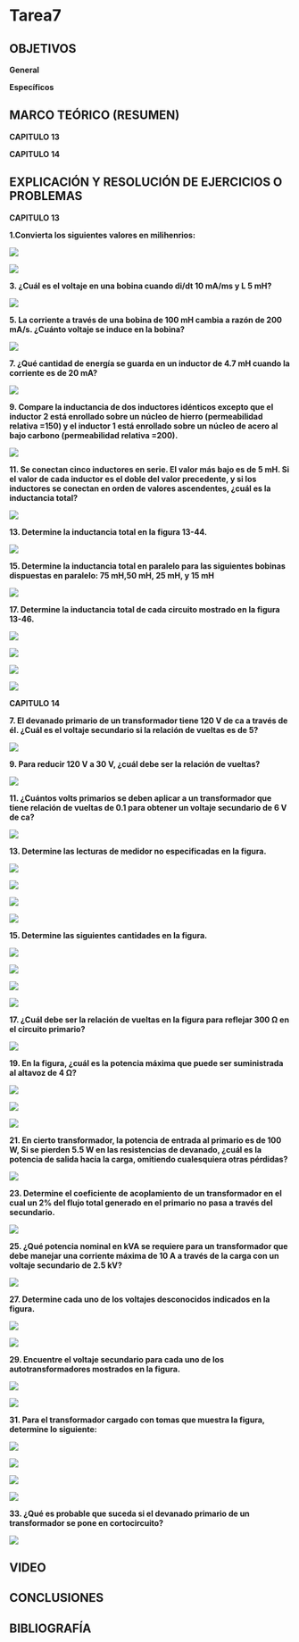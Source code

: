 # Tarea7

## OBJETIVOS

**General**



**Específicos**



## MARCO TEÓRICO (RESUMEN)

**CAPITULO 13**



**CAPITULO 14**



## EXPLICACIÓN Y RESOLUCIÓN DE EJERCICIOS O PROBLEMAS

**CAPITULO 13**

**1.Convierta los siguientes valores en milihenrios:**

![](https://github.com/bavargas5/Tarea7/blob/main/IMG%20BN/1.PNG)

![](https://github.com/bavargas5/Tarea7/blob/main/IMG%20BN/2.PNG)

**3. ¿Cuál es el voltaje en una bobina cuando di/dt  10 mA/ms y L  5 mH?**

![](https://github.com/bavargas5/Tarea7/blob/main/IMG%20BN/3.PNG)

**5. La corriente a través de una bobina de 100 mH cambia a razón de 200 mA/s. ¿Cuánto voltaje se induce en la bobina?**

![](https://github.com/bavargas5/Tarea7/blob/main/IMG%20BN/4.PNG)

**7. ¿Qué cantidad de energía se guarda en un inductor de 4.7 mH cuando la corriente es de 20 mA?**

![](https://github.com/bavargas5/Tarea7/blob/main/IMG%20BN/5.PNG)

**9. Compare la inductancia de dos inductores idénticos excepto que el inductor 2 está enrollado sobre un núcleo de hierro (permeabilidad relativa =150) y el inductor 1 está enrollado sobre un núcleo de acero al bajo carbono (permeabilidad relativa =200).**

![](https://github.com/bavargas5/Tarea7/blob/main/IMG%20BN/6.PNG)

**11. Se conectan cinco inductores en serie. El valor más bajo es de 5 mH. Si el valor de cada inductor es el doble del valor precedente, y si los inductores se conectan en orden de valores ascendentes, ¿cuál es la inductancia total?**

![](https://github.com/bavargas5/Tarea7/blob/main/IMG%20BN/7.PNG)

**13. Determine la inductancia total en la figura 13-44.**

![](https://github.com/bavargas5/Tarea7/blob/main/IMG%20BN/8.PNG)


**15. Determine la inductancia total en paralelo para las siguientes bobinas dispuestas en paralelo: 75 mH,50 mH, 25 mH, y 15 mH**

![](https://github.com/bavargas5/Tarea7/blob/main/IMG%20BN/9.PNG)

**17. Determine la inductancia total de cada circuito mostrado en la figura 13-46.**

![](https://github.com/bavargas5/Tarea7/blob/main/IMG%20BN/10.PNG)

![](https://github.com/bavargas5/Tarea7/blob/main/IMG%20BN/11.PNG)

![](https://github.com/bavargas5/Tarea7/blob/main/IMG%20BN/12.PNG)

![](https://github.com/bavargas5/Tarea7/blob/main/IMG%20BN/13.PNG)





**CAPITULO 14**

**7. El devanado primario de un transformador tiene 120 V de ca a través de él. ¿Cuál es el voltaje secundario si la relación de vueltas es de 5?**

![](https://github.com/bavargas5/Tarea7/blob/main/IMGBV/1.png)

**9. Para reducir 120 V a 30 V, ¿cuál debe ser la relación de vueltas?**

![](https://github.com/bavargas5/Tarea7/blob/main/IMGBV/2.png)

**11. ¿Cuántos volts primarios se deben aplicar a un transformador que tiene relación de vueltas de 0.1 para obtener un voltaje secundario de 6 V de ca?**

![](https://github.com/bavargas5/Tarea7/blob/main/IMGBV/3.png)

**13. Determine las lecturas de medidor no especificadas en la figura.**

![](https://github.com/bavargas5/Tarea7/blob/main/IMGBV/4.png)

![](https://github.com/bavargas5/Tarea7/blob/main/IMGBV/5.png)

![](https://github.com/bavargas5/Tarea7/blob/main/IMGBV/6.png)

![](https://github.com/bavargas5/Tarea7/blob/main/IMGBV/7.png)

**15. Determine las siguientes cantidades en la figura.**

![](https://github.com/bavargas5/Tarea7/blob/main/IMGBV/8.png)

![](https://github.com/bavargas5/Tarea7/blob/main/IMGBV/9.png)

![](https://github.com/bavargas5/Tarea7/blob/main/IMGBV/10.png)

![](https://github.com/bavargas5/Tarea7/blob/main/IMGBV/11.png)

**17. ¿Cuál debe ser la relación de vueltas en la figura para reflejar 300 Ω en el circuito primario?**

![](https://github.com/bavargas5/Tarea7/blob/main/IMGBV/12.png)

**19. En la figura, ¿cuál es la potencia máxima que puede ser suministrada al altavoz de 4 Ω?**

![](https://github.com/bavargas5/Tarea7/blob/main/IMGBV/13.png)

![](https://github.com/bavargas5/Tarea7/blob/main/IMGBV/14.png)

![](https://github.com/bavargas5/Tarea7/blob/main/IMGBV/15.png)

**21. En cierto transformador, la potencia de entrada al primario es de 100 W, Si se pierden 5.5 W en las resistencias de devanado, ¿cuál es la potencia de salida hacia la carga, omitiendo cualesquiera otras pérdidas?**

![](https://github.com/bavargas5/Tarea7/blob/main/IMGBV/16.png)

**23. Determine el coeficiente de acoplamiento de un transformador en el cual un 2% del flujo total generado en el primario no pasa a través del secundario.**

![](https://github.com/bavargas5/Tarea7/blob/main/IMGBV/17.png)

**25. ¿Qué potencia nominal en kVA se requiere para un transformador que debe manejar una corriente máxima de 10 A a través de la carga con un voltaje secundario de 2.5 kV?**

![](https://github.com/bavargas5/Tarea7/blob/main/IMGBV/18.png)

**27. Determine cada uno de los voltajes desconocidos indicados en la figura.**

![](https://github.com/bavargas5/Tarea7/blob/main/IMGBV/19.png)

![](https://github.com/bavargas5/Tarea7/blob/main/IMGBV/20.png)

**29. Encuentre el voltaje secundario para cada uno de los autotransformadores mostrados en la figura.**

![](https://github.com/bavargas5/Tarea7/blob/main/IMGBV/21.png)

![](https://github.com/bavargas5/Tarea7/blob/main/IMGBV/22.png)

**31. Para el transformador cargado con tomas que muestra la figura, determine lo siguiente:**

![](https://github.com/bavargas5/Tarea7/blob/main/IMGBV/23.png)

![](https://github.com/bavargas5/Tarea7/blob/main/IMGBV/24.png)

![](https://github.com/bavargas5/Tarea7/blob/main/IMGBV/25.png)

![](https://github.com/bavargas5/Tarea7/blob/main/IMGBV/26.png)

**33. ¿Qué es probable que suceda si el devanado primario de un transformador se pone en cortocircuito?**

![](https://github.com/bavargas5/Tarea7/blob/main/IMGBV/27.png)

## VIDEO



## CONCLUSIONES



## BIBLIOGRAFÍA

